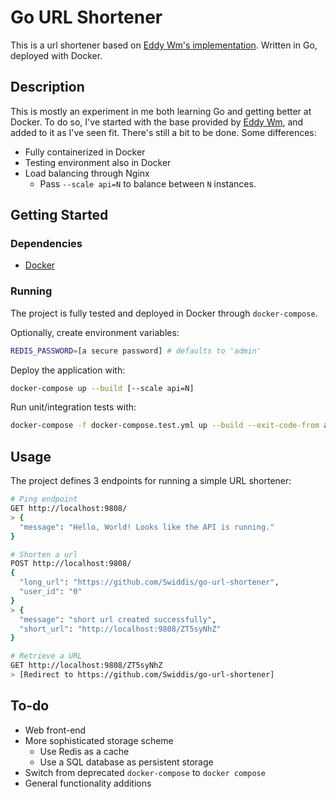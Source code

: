 # Go URL Shortener

This is a url shortener based on [Eddy Wm's implementation](https://www.eddywm.com/lets-build-a-url-shortener-in-go/). Written in Go, deployed with Docker.

## Description

This is mostly an experiment in me both learning Go and getting better at Docker. To do so, I've started with the base provided by [Eddy Wm](https://www.eddywm.com/), and added to it as I've seen fit. There's still a bit to be done. Some differences:

- Fully containerized in Docker
- Testing environment also in Docker
- Load balancing through Nginx
  - Pass `--scale api=N` to balance between `N` instances.

## Getting Started

### Dependencies

- [Docker](https://www.docker.com/)

### Running

The project is fully tested and deployed in Docker through `docker-compose`.

Optionally, create environment variables:

```sh
REDIS_PASSWORD=[a secure password] # defaults to 'admin'
```

Deploy the application with:

```sh
docker-compose up --build [--scale api=N]
```

Run unit/integration tests with:

```sh
docker-compose -f docker-compose.test.yml up --build --exit-code-from api-test
```

## Usage

The project defines 3 endpoints for running a simple URL shortener:

```sh
# Ping endpoint
GET http://localhost:9808/
> {
  "message": "Hello, World! Looks like the API is running."
}

# Shorten a url
POST http://localhost:9808/
{
  "long_url": "https://github.com/Swiddis/go-url-shortener",
  "user_id": "0"
}
> {
  "message": "short url created successfully",
  "short_url": "http://localhost:9808/ZT5syNhZ"
}

# Retrieve a URL
GET http://localhost:9808/ZT5syNhZ
> [Redirect to https://github.com/Swiddis/go-url-shortener]
```

## To-do

- Web front-end
- More sophisticated storage scheme
  - Use Redis as a cache
  - Use a SQL database as persistent storage
- Switch from deprecated `docker-compose` to `docker compose`
- General functionality additions
